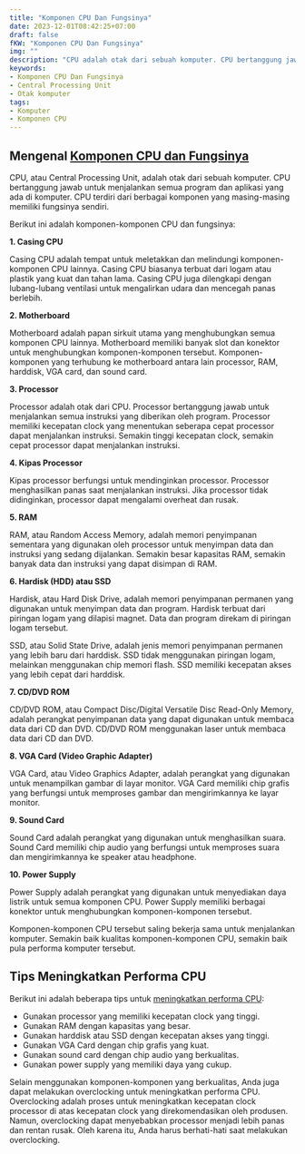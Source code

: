 ```yaml
---
title: "Komponen CPU Dan Fungsinya"
date: 2023-12-01T08:42:25+07:00
draft: false
fKW: "Komponen CPU Dan Fungsinya"
img: ""
description: "CPU adalah otak dari sebuah komputer. CPU bertanggung jawab untuk menjalankan semua program dan aplikasi yang ada di komputer."
keywords:
- Komponen CPU Dan Fungsinya
- Central Processing Unit
- Otak komputer
tags:
- Komputer
- Komponen CPU
---
```


## Mengenal [Komponen CPU dan Fungsinya](https://inporra.com)

CPU, atau Central Processing Unit, adalah otak dari sebuah komputer. CPU bertanggung jawab untuk menjalankan semua program dan aplikasi yang ada di komputer. CPU terdiri dari berbagai komponen yang masing-masing memiliki fungsinya sendiri.

Berikut ini adalah komponen-komponen CPU dan fungsinya:

**1. Casing CPU**

Casing CPU adalah tempat untuk meletakkan dan melindungi komponen-komponen CPU lainnya. Casing CPU biasanya terbuat dari logam atau plastik yang kuat dan tahan lama. Casing CPU juga dilengkapi dengan lubang-lubang ventilasi untuk mengalirkan udara dan mencegah panas berlebih.

**2. Motherboard**

Motherboard adalah papan sirkuit utama yang menghubungkan semua komponen CPU lainnya. Motherboard memiliki banyak slot dan konektor untuk menghubungkan komponen-komponen tersebut. Komponen-komponen yang terhubung ke motherboard antara lain processor, RAM, harddisk, VGA card, dan sound card.

**3. Processor**

Processor adalah otak dari CPU. Processor bertanggung jawab untuk menjalankan semua instruksi yang diberikan oleh program. Processor memiliki kecepatan clock yang menentukan seberapa cepat processor dapat menjalankan instruksi. Semakin tinggi kecepatan clock, semakin cepat processor dapat menjalankan instruksi.

**4. Kipas Processor**

Kipas processor berfungsi untuk mendinginkan processor. Processor menghasilkan panas saat menjalankan instruksi. Jika processor tidak didinginkan, processor dapat mengalami overheat dan rusak.

**5. RAM**

RAM, atau Random Access Memory, adalah memori penyimpanan sementara yang digunakan oleh processor untuk menyimpan data dan instruksi yang sedang dijalankan. Semakin besar kapasitas RAM, semakin banyak data dan instruksi yang dapat disimpan di RAM.

**6. Hardisk (HDD) atau SSD**

Hardisk, atau Hard Disk Drive, adalah memori penyimpanan permanen yang digunakan untuk menyimpan data dan program. Hardisk terbuat dari piringan logam yang dilapisi magnet. Data dan program direkam di piringan logam tersebut.

SSD, atau Solid State Drive, adalah jenis memori penyimpanan permanen yang lebih baru dari harddisk. SSD tidak menggunakan piringan logam, melainkan menggunakan chip memori flash. SSD memiliki kecepatan akses yang lebih cepat dari harddisk.

**7. CD/DVD ROM**

CD/DVD ROM, atau Compact Disc/Digital Versatile Disc Read-Only Memory, adalah perangkat penyimpanan data yang dapat digunakan untuk membaca data dari CD dan DVD. CD/DVD ROM menggunakan laser untuk membaca data dari CD dan DVD.

**8. VGA Card (Video Graphic Adapter)**

VGA Card, atau Video Graphics Adapter, adalah perangkat yang digunakan untuk menampilkan gambar di layar monitor. VGA Card memiliki chip grafis yang berfungsi untuk memproses gambar dan mengirimkannya ke layar monitor.

**9. Sound Card**

Sound Card adalah perangkat yang digunakan untuk menghasilkan suara. Sound Card memiliki chip audio yang berfungsi untuk memproses suara dan mengirimkannya ke speaker atau headphone.

**10. Power Supply**

Power Supply adalah perangkat yang digunakan untuk menyediakan daya listrik untuk semua komponen CPU. Power Supply memiliki berbagai konektor untuk menghubungkan komponen-komponen tersebut.

Komponen-komponen CPU tersebut saling bekerja sama untuk menjalankan komputer. Semakin baik kualitas komponen-komponen CPU, semakin baik pula performa komputer tersebut.

## Tips Meningkatkan Performa CPU

Berikut ini adalah beberapa tips untuk [meningkatkan performa CPU](https://inporra.com):

* Gunakan processor yang memiliki kecepatan clock yang tinggi.
* Gunakan RAM dengan kapasitas yang besar.
* Gunakan harddisk atau SSD dengan kecepatan akses yang tinggi.
* Gunakan VGA Card dengan chip grafis yang kuat.
* Gunakan sound card dengan chip audio yang berkualitas.
* Gunakan power supply yang memiliki daya yang cukup.

Selain menggunakan komponen-komponen yang berkualitas, Anda juga dapat melakukan overclocking untuk meningkatkan performa CPU. Overclocking adalah proses untuk meningkatkan kecepatan clock processor di atas kecepatan clock yang direkomendasikan oleh produsen. Namun, overclocking dapat menyebabkan processor menjadi lebih panas dan rentan rusak. Oleh karena itu, Anda harus berhati-hati saat melakukan overclocking.